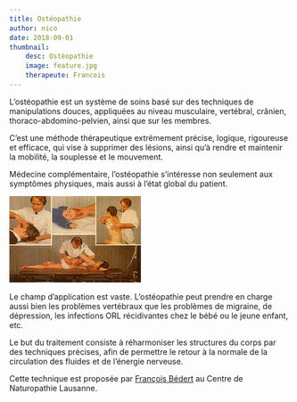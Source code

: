 ```yaml
---
title: Ostéopathie
author: nico
date: 2018-09-01
thumbnail:
    desc: Ostéopathie
    image: feature.jpg
    therapeute: Francois
---
```


L’ostéopathie est un système de soins basé sur des techniques de manipulations douces, appliquées au niveau musculaire, vertébral, crânien, thoraco-abdomino-pelvien, ainsi que sur les membres.

C’est une méthode thérapeutique extrêmement précise, logique, rigoureuse et efficace, qui vise à supprimer des lésions, ainsi qu’à rendre et maintenir la mobilité, la souplesse et le mouvement.

Médecine complémentaire, l’ostéopathie s’intéresse non seulement aux symptômes physiques, mais aussi à l’état global du patient.

<img class="alignleft size-full wp-image-317" alt="osteo" src="./images/osteo.jpg" width="236" height="155" />

Le champ d’application est vaste. L’ostéopathie peut prendre en charge aussi bien les problèmes vertébraux que les problèmes de migraine, de dépression, les infections ORL récidivantes chez le bébé ou le jeune enfant, etc.

Le but du traitement consiste à réharmoniser les structures du corps par des techniques précises, afin de permettre le retour à la normale de la circulation des fluides et de l’énergie nerveuse.

Cette technique est proposée par [François Bédert](/therapeutes/francois-bedert/) au Centre de Naturopathie Lausanne.
